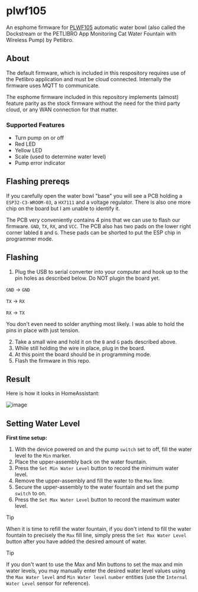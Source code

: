 # plwf105

An esphome firmware for [PLWF105](https://www.amazon.com/dp/B0BSFB2D37) automatic water bowl (also called the Dockstream or the PETLIBRO App Monitoring Cat Water Fountain with Wireless Pump) by Petlibro. 

## About

The default firmware, which is included in this respository requires use of the Petlibro application and must be cloud connected. Internally the firmware uses MQTT to communicate.

The esphome firmware included in this repository implements (almost) feature parity as the stock firmware without the need for the third party cloud, or any WAN connection for that matter.

### Supported Features

- Turn pump on or off
- Red LED
- Yellow LED
- Scale (used to determine water level)
- Pump error indicator

## Flashing prereqs

If you carefully open the water bowl "base" you will see a PCB holding a `ESP32-C3-WROOM-03`, a `HX7111` and a voltage regulator. There is also one more chip on the board but I am unable to identify it.

The PCB very conveniently contains 4 pins that we can use to flash our firmware. `GND`, `TX`, `RX`, and `VCC`. The PCB also has two pads on the lower right corner labled `B` and `G`. These pads can be shorted to put the ESP chip in programmer mode.

## Flashing

1) Plug the USB to serial converter into your computer and hook up to the pin holes as described below. Do NOT plugin the board yet.


`GND` -> `GND`

`TX`  -> `RX`

`RX`  -> `TX`

You don't even need to solder anything most likely. I was able to hold the pins in place with just tension.

2) Take a small wire and hold it on the `B` and `G` pads described above.
3) While still holding the wire in place, plug in the board.
4) At this point the board should be in programming mode.
5) Flash the firmware in this repo.

## Result

Here is how it looks in HomeAssistant:

![image](https://github.com/RobertD502/petlibro-esphome/assets/52541649/c34f495e-b0ef-4df2-bb2d-ef614b902c97)


## Setting Water Level

**First time setup:**

1) With the device powered on and the pump `switch` set to off, fill the water level to the `Min` marker.
2) Place the upper-assembly back on the water fountain.
3) Press the `Set Min Water Level` button to record the minimum water level.
4) Remove the upper-assembly and fill the water to the `Max` line.
5) Secure the upper-assembly to the water fountain and set the pump `switch` to on.
6) Press the `Set Max Water Level` button to record the maximum water level.

> [!Tip]
> When it is time to refill the water fountain, if you don't intend to fill the water fountain to precisely the `Max` fill line, simply press the `Set Max Water Level` button after you have added the desired amount of water.

> [!Tip]
> If you don't want to use the Max and Min buttons to set the max and min water levels, you may manually enter the desired water level values using the `Max Water level` and `Min Water level` `number` entities (use the `Internal Water Level` sensor for reference).
